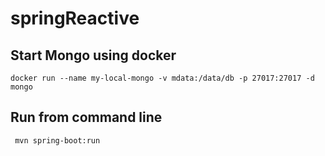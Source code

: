 # springReactive

## Start Mongo using docker
````
docker run --name my-local-mongo -v mdata:/data/db -p 27017:27017 -d mongo
````

## Run from command line
````
 mvn spring-boot:run
 ````